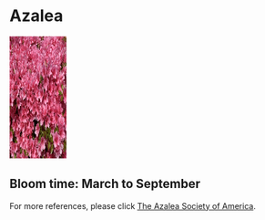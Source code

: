 <h1> Azalea </h1>
<img src="Azalea.jpg" width="100" height="214">
<h2> Bloom time: March to September </h2>
<p> For more references, please click <a href="https://www.azaleas.org/azalea-basics/">The Azalea Society of America</a>.</p>

